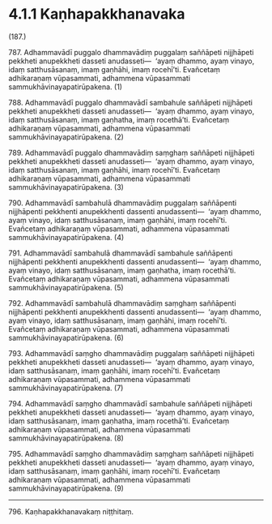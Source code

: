 # 4.1.1 Kaṇhapakkhanavaka

(187.)

787\. Adhammavādī puggalo dhammavādiṃ puggalaṃ saññāpeti nijjhāpeti pekkheti anupekkheti dasseti anudasseti—  ‘ayaṃ dhammo, ayaṃ vinayo, idaṃ satthusāsanaṃ, imaṃ gaṇhāhi, imaṃ rocehī’ti. Evañcetaṃ adhikaraṇaṃ vūpasammati, adhammena vūpasammati sammukhāvinayapatirūpakena. (1)

788\. Adhammavādī puggalo dhammavādī sambahule saññāpeti nijjhāpeti pekkheti anupekkheti dasseti anudasseti—  ‘ayaṃ dhammo, ayaṃ vinayo, idaṃ satthusāsanaṃ, imaṃ gaṇhatha, imaṃ rocethā’ti. Evañcetaṃ adhikaraṇaṃ vūpasammati, adhammena vūpasammati sammukhāvinayapatirūpakena. (2)

789\. Adhammavādī puggalo dhammavādiṃ saṃghaṃ saññāpeti nijjhāpeti pekkheti anupekkheti dasseti anudasseti—  ‘ayaṃ dhammo, ayaṃ vinayo, idaṃ satthusāsanaṃ, imaṃ gaṇhāhi, imaṃ rocehī’ti. Evañcetaṃ adhikaraṇaṃ vūpasammati, adhammena vūpasammati sammukhāvinayapatirūpakena. (3)

790\. Adhammavādī sambahulā dhammavādiṃ puggalaṃ saññāpenti nijjhāpenti pekkhenti anupekkhenti dassenti anudassenti—  ‘ayaṃ dhammo, ayaṃ vinayo, idaṃ satthusāsanaṃ, imaṃ gaṇhāhi, imaṃ rocehī’ti. Evañcetaṃ adhikaraṇaṃ vūpasammati, adhammena vūpasammati sammukhāvinayapatirūpakena. (4)

791\. Adhammavādī sambahulā dhammavādī sambahule saññāpenti nijjhāpenti pekkhenti anupekkhenti dassenti anudassenti—  ‘ayaṃ dhammo, ayaṃ vinayo, idaṃ satthusāsanaṃ, imaṃ gaṇhatha, imaṃ rocethā’ti. Evañcetaṃ adhikaraṇaṃ vūpasammati, adhammena vūpasammati sammukhāvinayapatirūpakena. (5)

792\. Adhammavādī sambahulā dhammavādiṃ saṃghaṃ saññāpenti nijjhāpenti pekkhenti anupekkhenti dassenti anudassenti—  ‘ayaṃ dhammo, ayaṃ vinayo, idaṃ satthusāsanaṃ, imaṃ gaṇhāhi, imaṃ rocehī’ti. Evañcetaṃ adhikaraṇaṃ vūpasammati, adhammena vūpasammati sammukhāvinayapatirūpakena. (6)

793\. Adhammavādī saṃgho dhammavādiṃ puggalaṃ saññāpeti nijjhāpeti pekkheti anupekkheti dasseti anudasseti—  ‘ayaṃ dhammo, ayaṃ vinayo, idaṃ satthusāsanaṃ, imaṃ gaṇhāhi, imaṃ rocehī’ti. Evañcetaṃ adhikaraṇaṃ vūpasammati, adhammena vūpasammati sammukhāvinayapatirūpakena. (7)

794\. Adhammavādī saṃgho dhammavādī sambahule saññāpeti nijjhāpeti pekkheti anupekkheti dasseti anudasseti—  ‘ayaṃ dhammo, ayaṃ vinayo, idaṃ satthusāsanaṃ, imaṃ gaṇhatha, imaṃ rocethā’ti. Evañcetaṃ adhikaraṇaṃ vūpasammati, adhammena vūpasammati sammukhāvinayapatirūpakena. (8)

795\. Adhammavādī saṃgho dhammavādiṃ saṃghaṃ saññāpeti nijjhāpeti pekkheti anupekkheti dasseti anudasseti—  ‘ayaṃ dhammo, ayaṃ vinayo, idaṃ satthusāsanaṃ, imaṃ gaṇhāhi, imaṃ rocehī’ti. Evañcetaṃ adhikaraṇaṃ vūpasammati, adhammena vūpasammati sammukhāvinayapatirūpakena. (9)

---

796\. Kaṇhapakkhanavakaṃ niṭṭhitaṃ.

